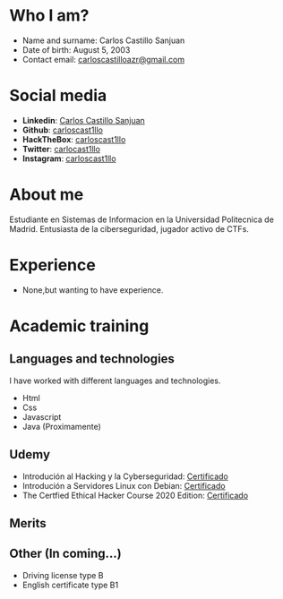 # Who I am?

- Name and surname: Carlos Castillo Sanjuan
- Date of birth: August 5, 2003
- Contact email: carloscastilloazr@gmail.com

# Social media

- **Linkedin**: [Carlos Castillo Sanjuan](https://www.linkedin.com/in/carloscastillosanjuan/)
- **Github**: [carloscast1llo](https://github.com/carloscast1llo)
- **HackTheBox**: [carloscast1llo](https://www.hackthebox.eu/home/users/profile/139937)
- **Twitter**: [carlocast1llo](https://twitter.com/carlocast1llo)
- **Instagram**: [carloscast1llo](https://www.instagram.com/carloscast1llo/)

# About me
Estudiante en Sistemas de Informacion en la Universidad Politecnica de Madrid. Entusiasta de la ciberseguridad, jugador activo de CTFs. 

# Experience
- None,but wanting to have experience.

# Academic training

## Languages and technologies

I have worked with different languages and technologies.

- Html
- Css
- Javascript
- Java (Proximamente)


## Udemy
- Introdución al Hacking y la Cyberseguridad: [Certificado](https://github.com/J-W1C3/Curriculum/blob/main/Introduccion%20Hacking%20y%20Cyberseguridad.jpg)
- Introdución a Servidores Linux con Debian: [Certificado](https://github.com/J-W1C3/Curriculum/blob/main/Certificado_servidores.pdf)
- The Certfied Ethical Hacker Course 2020 Edition: [Certificado](https://github.com/J-W1C3/Curriculum/blob/main/TheCertfiedEthicalHackerCourse.pdf)

## Merits

## Other (In coming...)
- Driving license type B
- English certificate type B1
